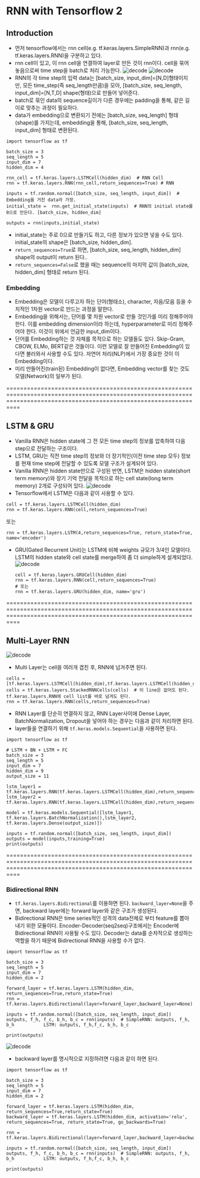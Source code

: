 # RNN with Tensorflow 2

## Introduction
- 먼저 tensorflow에서는 rnn cell(e.g. tf.keras.layers.SimpleRNN)과 rnn(e.g. tf.keras.layers.RNN)을 구분하고 있다.
- rnn cell이 있고, 이 rnn cell을 연결하여 layer로 만든 것이 rnn이다. cell을 묶어 놓음으로써 time step을 batch로 처리 가능한다.
![decode](./rnncell.png)
![decode](./RNN.png)
- RNN의 각 time step의 입력 data는 [batch_size, input_dim]=[N,D]형태이지만, 모든 time_step(즉 seq_length만큼)을 모아, [batch_size, seq_length, input_dim]=[N,T,D] shape(형태)으로 만들어 넣어준다. 
- batch로 묶인 data의 sequence길이가 다른 경우에는 padding을 통해, 같은 길이로 맞추는 과정이 필요하다.
- data가 embedding으로 변환되기 전에는 [batch_size, seq_length] 형태(shape)를 가지는데, embedding을 통해, [batch_size, seq_length, input_dim] 형태로 변환된다.
```
import tensorflow as tf

batch_size = 3
seq_length = 5
input_dim = 7
hidden_dim = 4

rnn_cell = tf.keras.layers.LSTMCell(hidden_dim)  # RNN Cell
rnn = tf.keras.layers.RNN(rnn_cell,return_sequences=True) # RNN

inputs = tf.random.normal([batch_size, seq_length, input_dim])  # Embedding을 거친 data라 가정.
initial_state =  rnn.get_initial_state(inputs)  # RNN의 initial state를 0으로 만든다. [batch_size, hidden_dim]

outputs = rnn(inputs,initial_state)

```
- initial_state는 주로 0으로 만들기도 하고, 다른 정보가 있으면 넣을 수도 있다. initial_state의 shape은 [batch_size, hidden_dim].
- `return_sequences=True`로 하면, [batch_size, seq_length, hidden_dim] shape의 output이 return 된다..
- `return_sequences=False`로 했을 때는 sequence의 마지막 값이 [batch_size, hidden_dim] 형태로 return 된다.

### Embedding
- Embedding은 모델이 다루고자 하는 단어(형태소), character, 자음/모음 등을 수치적인 1차원 vector로 만드는 과정을 말한다.
- Embedding을 위해서는, 단어를 몇 차원 vector로 만들 것인가를 미리 정해주어야 한다. 이를 embedding dimension이라 하는데, hyperparameter로 미리 정해주어야 한다. 이것이 위에서 언급한 input_dim이다.
- 단어를 Embedding하는 것 자체를 목적으로 하는 모델들도 있다. Skip-Gram, CBOW, ELMo, BERT같은 것들이다. 이런 모델로 잘 만들어진 Embedding이 있다면 불러와서 사용할 수도 있다. 자연어 처리(NLP)에서 가장 중요한 것이 이 Embedding이다.
- 미리 만들어진(train된) Embedding이 없다면, Embedding vector를 찾는 것도 모델(Network)의 일부가 된다.


======================================================================================================================================================================


## LSTM & GRU
- Vanilla RNN은 hidden state에 그 전 모든 time step의 정보를 압축하여 다음 step으로 전달하는 구조이다.
- LSTM, GRU는 직전 time step의 정보와 더 장기적인(이전 time step 모두) 정보를 현재 time step에 전달할 수 있도록 모델 구조가 설계되어 있다. 
- Vanilla RNN은 hidden state만으로 구성된 반면, LSTM은 hidden state(short term memory)와 장기 기억 전달을 목적으로 하는 cell state(long term memory) 2개로 구성되어 있다.
![decode](./LSTM.png)
- Tensorflow에서 LSTM은 다음과 같이 사용할 수 있다.
```
cell = tf.keras.layers.LSTMCell(hidden_dim)
rnn = tf.keras.layers.RNN(cell,return_sequences=True)
```
또는 
```
rnn = tf.keras.layers.LSTM(4,return_sequences=True, return_state=True, name='encoder')
```
- GRU(Gated Recurrent Unit)는 LSTM에 비해 weights 규모가 3/4인 모델이다. LSTM의 hidden state와 cell state를 merge하여 좀 더 simple하게 설계되었다.
![decode](./GRU.png)
	```
	cell = tf.keras.layers.GRUCell(hidden_dim)
	rnn = tf.keras.layers.RNN(cell,return_sequences=True)
	# 또는 
	rnn = tf.keras.layers.GRU(hidden_dim, name='gru')
	```


======================================================================================================================================================================


## Multi-Layer RNN
![decode](./Multi-Layer.png)
- Multi Layer는 cell을 여러개 겹친 후, RNN에 넘겨주면 된다.
```
cells = [tf.keras.layers.LSTMCell(hidden_dim),tf.keras.layers.LSTMCell(hidden_dim*2)]
cells = tf.keras.layers.StackedRNNCells(cells)  # 이 line은 없어도 된다. tf.keras.layers.RNN에 cell list를 바로 넘겨도 된다.
rnn = tf.keras.layers.RNN(cells,return_sequences=True)
``` 
- RNN Layer를 단순히 연결하지 않고, RNN Layer사이에 Dense Layer, BatchNormalization, Dropout을 넣어야 하는 경우는 다음과 같이 처리하면 된다.
- layer들을 연결하기 위해 `tf.keras.models.Sequential`을 사용하면 된다.
```
import tensorflow as tf

# LSTM + BN + LSTM + FC
batch_size = 3
seq_length = 5
input_dim = 7
hidden_dim = 9
output_size = 11  

lstm_layer1 = tf.keras.layers.RNN(tf.keras.layers.LSTMCell(hidden_dim),return_sequences=True)
lstm_layer2 = tf.keras.layers.RNN(tf.keras.layers.LSTMCell(hidden_dim),return_sequences=True) 
    
model = tf.keras.models.Sequential([lstm_layer1, tf.keras.layers.BatchNormalization(),lstm_layer2, tf.keras.layers.Dense(output_size)])

inputs = tf.random.normal([batch_size, seq_length, input_dim])
outputs = model(inputs,training=True)
print(outputs) 
```



======================================================================================================================================================================

### Bidirectional RNN
- `tf.keras.layers.Bidirectional`를 이용하면 된다. `backward_layer=None`을 주면, backward layer에는 forward layer와 같은 구조가 생성된다.
- Bidirectional RNN은 time series적인 성격의 data전체로 부터 feature를 뽑아내기 위한 모듈이다. Encoder-Decoder(seq2seq)구조에서는 Encoder에 Bidirectional RNN이 사용될 수도 있다. 
Decoder는 data를 순차적으로 생성하는 역할을 하기 때문에 Bidirectional RNN을 사용할 수가 없다.
```
import tensorflow as tf

batch_size = 3
seq_length = 5
input_dim = 7
hidden_dim = 2

forward_layer = tf.keras.layers.LSTM(hidden_dim, return_sequences=True,return_state=True)
rnn = tf.keras.layers.Bidirectional(layer=forward_layer,backward_layer=None)

inputs = tf.random.normal([batch_size, seq_length, input_dim])
outputs, f_h, f_c, b_h, b_c = rnn(inputs)  # SimpleRNN: outputs, f_h, b_h           LSTM: outputs, f_h,f_c, b_h, b_c

print(outputs)
```
![decode](./BidirectionalRNN.png)
- backward layer를 명시적으로 지정하려면 다음과 같이 하면 된다.
```
import tensorflow as tf

batch_size = 3
seq_length = 5
input_dim = 7
hidden_dim = 2

forward_layer = tf.keras.layers.LSTM(hidden_dim, return_sequences=True,return_state=True)
backward_layer = tf.keras.layers.LSTM(hidden_dim, activation='relu', return_sequences=True, return_state=True, go_backwards=True)

rnn = tf.keras.layers.Bidirectional(layer=forward_layer,backward_layer=backward_layer)

inputs = tf.random.normal([batch_size, seq_length, input_dim])
outputs, f_h, f_c, b_h, b_c = rnn(inputs)  # SimpleRNN: outputs, f_h, b_h           LSTM: outputs, f_h,f_c, b_h, b_c

print(outputs)
```




